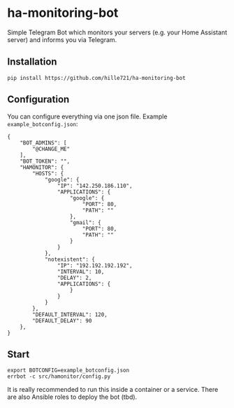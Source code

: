 ha-monitoring-bot
=================

Simple Telegram Bot which monitors your servers (e.g. your Home Assistant server) and informs you via Telegram.

Installation
------------

    pip install https://github.com/hille721/ha-monitoring-bot

Configuration
-------------

You can configure everything via one json file. Example `example_botconfig.json`:

    {
        "BOT_ADMINS": [
            "@CHANGE_ME"
        ],
        "BOT_TOKEN": "",
        "HAMONITOR": {
            "HOSTS": {
                "google": {
                    "IP": "142.250.186.110",
                    "APPLICATIONS": {
                        "google": {
                            "PORT": 80,
                            "PATH": ""
                        },
                        "gmail": {
                            "PORT": 80,
                            "PATH": ""
                        }
                    }
                },
                "notexistent": {
                    "IP": "192.192.192.192",
                    "INTERVAL": 10,
                    "DELAY": 2,
                    "APPLICATIONS": {
                        }
                    }
                }
            },
            "DEFAULT_INTERVAL": 120,
            "DEFAULT_DELAY": 90
        },
    }

Start
-----

    export BOTCONFIG=example_botconfig.json
    errbot -c src/hamonitor/config.py

It is really recommended to run this inside a container or a service. There are also Ansible roles to deploy the bot (tbd).
